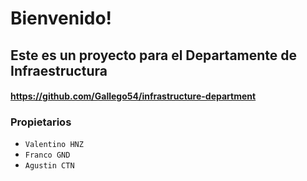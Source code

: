 # Bienvenido!


## Este es un proyecto para el Departamente de Infraestructura 
#### https://github.com/Gallego54/infrastructure-department


### Propietarios
- ```Valentino HNZ```
- ```Franco GND```
- ```Agustin CTN``` 
